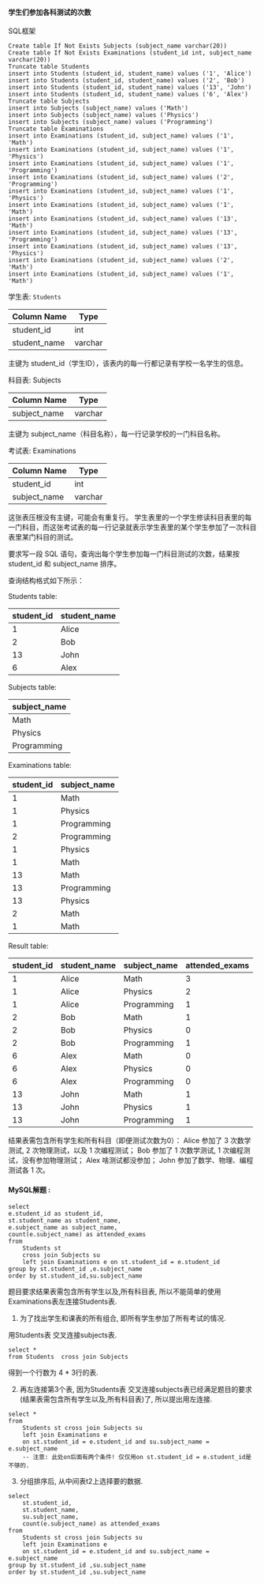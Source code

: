####  学生们参加各科测试的次数

SQL框架

```mysql
Create table If Not Exists Subjects (subject_name varchar(20))
Create table If Not Exists Examinations (student_id int, subject_name varchar(20))
Truncate table Students
insert into Students (student_id, student_name) values ('1', 'Alice')
insert into Students (student_id, student_name) values ('2', 'Bob')
insert into Students (student_id, student_name) values ('13', 'John')
insert into Students (student_id, student_name) values ('6', 'Alex')
Truncate table Subjects
insert into Subjects (subject_name) values ('Math')
insert into Subjects (subject_name) values ('Physics')
insert into Subjects (subject_name) values ('Programming')
Truncate table Examinations
insert into Examinations (student_id, subject_name) values ('1', 'Math')
insert into Examinations (student_id, subject_name) values ('1', 'Physics')
insert into Examinations (student_id, subject_name) values ('1', 'Programming')
insert into Examinations (student_id, subject_name) values ('2', 'Programming')
insert into Examinations (student_id, subject_name) values ('1', 'Physics')
insert into Examinations (student_id, subject_name) values ('1', 'Math')
insert into Examinations (student_id, subject_name) values ('13', 'Math')
insert into Examinations (student_id, subject_name) values ('13', 'Programming')
insert into Examinations (student_id, subject_name) values ('13', 'Physics')
insert into Examinations (student_id, subject_name) values ('2', 'Math')
insert into Examinations (student_id, subject_name) values ('1', 'Math')
```

学生表: `Students`

| Column Name  | Type    |
| ------------ | ------- |
| student_id   | int     |
| student_name | varchar |

主键为 student_id（学生ID），该表内的每一行都记录有学校一名学生的信息。

科目表: Subjects

| Column Name  | Type    |
| ------------ | ------- |
| subject_name | varchar |

主键为 subject_name（科目名称），每一行记录学校的一门科目名称。

考试表: Examinations

| Column Name  | Type    |
| ------------ | ------- |
| student_id   | int     |
| subject_name | varchar |

这张表压根没有主键，可能会有重复行。
学生表里的一个学生修读科目表里的每一门科目，而这张考试表的每一行记录就表示学生表里的某个学生参加了一次科目表里某门科目的测试。

要求写一段 SQL 语句，查询出每个学生参加每一门科目测试的次数，结果按 student_id 和 subject_name 排序。

查询结构格式如下所示：

Students table:

| student_id | student_name |
| ---------- | ------------ |
| 1          | Alice        |
| 2          | Bob          |
| 13         | John         |
| 6          | Alex         |

Subjects table:  

| subject_name |
| ------------ |
| Math         |
| Physics      |
| Programming  |

Examinations  table:

| student_id | subject_name |
| ---------- | ------------ |
| 1          | Math         |
| 1          | Physics      |
| 1          | Programming  |
| 2          | Programming  |
| 1          | Physics      |
| 1          | Math         |
| 13         | Math         |
| 13         | Programming  |
| 13         | Physics      |
| 2          | Math         |
| 1          | Math         |

Result table:

| student_id | student_name | subject_name | attended_exams |
| ---------- | ------------ | ------------ | -------------- |
| 1          | Alice        | Math         | 3              |
| 1          | Alice        | Physics      | 2              |
| 1          | Alice        | Programming  | 1              |
| 2          | Bob          | Math         | 1              |
| 2          | Bob          | Physics      | 0              |
| 2          | Bob          | Programming  | 1              |
| 6          | Alex         | Math         | 0              |
| 6          | Alex         | Physics      | 0              |
| 6          | Alex         | Programming  | 0              |
| 13         | John         | Math         | 1              |
| 13         | John         | Physics      | 1              |
| 13         | John         | Programming  | 1              |

结果表需包含所有学生和所有科目（即便测试次数为0）：
Alice 参加了 3 次数学测试, 2 次物理测试，以及 1 次编程测试；
Bob 参加了 1 次数学测试, 1 次编程测试，没有参加物理测试；
Alex 啥测试都没参加；
John  参加了数学、物理、编程测试各 1 次。



#### MySQL解题  :

```mysql
select 
e.student_id as student_id,
st.student_name as student_name,
e.subject_name as subject_name,
count(e.subject_name) as attended_exams
from 
	Students st 
	cross join Subjects su 
	left join Examinations e on st.student_id = e.student_id
group by st.student_id ,e.subject_name
order by st.student_id,su.subject_name 

```

题目要求结果表需包含所有学生以及,所有科目表,  所以不能简单的使用Examinations表左连接Students表.

1) 为了找出学生和课表的所有组合, 即所有学生参加了所有考试的情况.

用Students表 交叉连接subjects表.

```mysql
select *
from Students  cross join Subjects 
```

得到一个行数为 4 * 3行的表.

2) 再左连接第3个表, 因为Students表 交叉连接subjects表已经满足题目的要求(结果表需包含所有学生以及,所有科目表)了, 所以提出用左连接. 

```mysql
select *
from
	Students st cross join Subjects su
	left join Examinations e
	on st.student_id = e.student_id and su.subject_name = e.subject_name
	-- 注意: 此处on后面有两个条件! 仅仅用on st.student_id = e.student_id是不够的.
```

3) 分组排序后, 从中间表t2上选择要的数据.

```mysql
select 
	st.student_id,
	st.student_name,
	su.subject_name,
	count(e.subject_name) as attended_exams
from 
	Students st cross join Subjects su
	left join Examinations e
	on st.student_id = e.student_id and su.subject_name = e.subject_name
group by st.student_id ,su.subject_name
order by st.student_id ,su.subject_name
```







